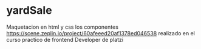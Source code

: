 # yardSale
Maquetacion en html y css los componentes https://scene.zeplin.io/project/60afeeed20af1378ed046538 realizado en el curso practico de frontend Developer de platzi 
